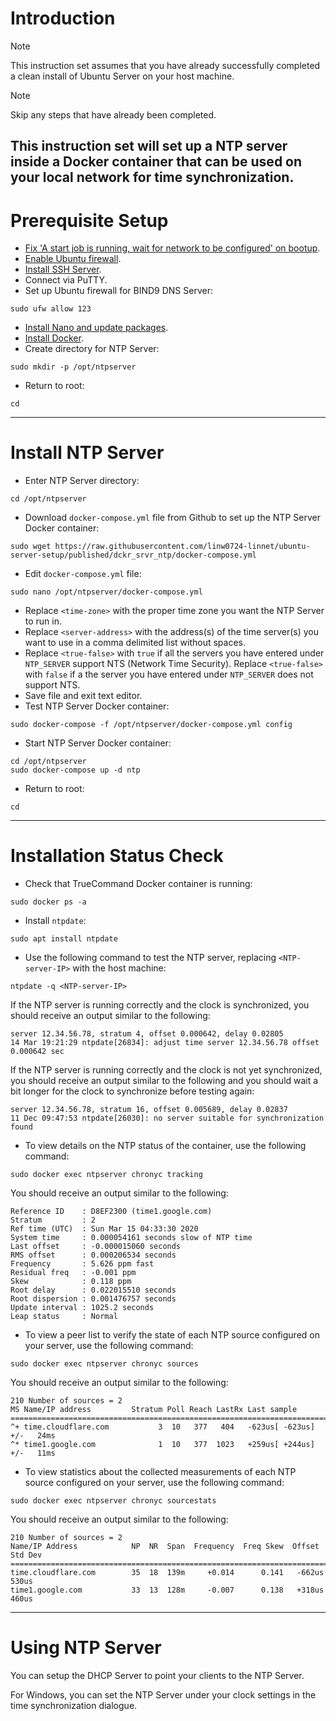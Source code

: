 # Introduction
> [!NOTE]
> This instruction set assumes that you have already successfully completed a clean install of Ubuntu Server on your host machine.

> [!NOTE]
> Skip any steps that have already been completed.

This instruction set will set up a NTP server inside a Docker container that can be used on your local network for time synchronization.
-----
# Prerequisite Setup
* [Fix 'A start job is running, wait for network to be configured' on bootup](/fix_network-bootup/readme.md).
* [Enable Ubuntu firewall](/enable_firewall/readme.md).
* [Install SSH Server](/install_ssh-srvr/readme.md).
* Connect via PuTTY.
* Set up Ubuntu firewall for BIND9 DNS Server:
```
sudo ufw allow 123
```
* [Install Nano and update packages](/install_nano/readme.md).
* [Install Docker](/install_docker/readme.md).
* Create directory for NTP Server:
```
sudo mkdir -p /opt/ntpserver
```
* Return to root:
```
cd
```
-----
# Install NTP Server
* Enter NTP Server directory:
```
cd /opt/ntpserver
```
* Download `docker-compose.yml` file from Github to set up the NTP Server Docker container:
```
sudo wget https://raw.githubusercontent.com/linw0724-linnet/ubuntu-server-setup/published/dckr_srvr_ntp/docker-compose.yml
```
* Edit `docker-compose.yml` file:
```
sudo nano /opt/ntpserver/docker-compose.yml
```
* Replace `<time-zone>` with the proper time zone you want the NTP Server to run in.
* Replace `<server-address>` with the address(s) of the time server(s) you want to use in a comma delimited list without spaces.
* Replace `<true-false>` with `true` if all the servers you have entered under `NTP_SERVER` support NTS (Network Time Security). Replace `<true-false>` with `false` if a the server you have entered under `NTP_SERVER` does not support NTS.
* Save file and exit text editor.
* Test NTP Server Docker container:
```
sudo docker-compose -f /opt/ntpserver/docker-compose.yml config
```
* Start NTP Server Docker container:
```
cd /opt/ntpserver
sudo docker-compose up -d ntp
```
* Return to root:
```
cd
```
-----
# Installation Status Check
* Check that TrueCommand Docker container is running:
```
sudo docker ps -a
```
* Install `ntpdate`:
```
sudo apt install ntpdate
```
* Use the following command to test the NTP server, replacing `<NTP-server-IP>` with the host machine:
```
ntpdate -q <NTP-server-IP>
```
If the NTP server is running correctly and the clock is synchronized, you should receive an output similar to the following:
```
server 12.34.56.78, stratum 4, offset 0.000642, delay 0.02805
14 Mar 19:21:29 ntpdate[26834]: adjust time server 12.34.56.78 offset 0.000642 sec
```
If the NTP server is running correctly and the clock is not yet synchronized, you should receive an output similar to the following and you should wait a bit longer for the clock to synchronize before testing again:
```
server 12.34.56.78, stratum 16, offset 0.005689, delay 0.02837
11 Dec 09:47:53 ntpdate[26030]: no server suitable for synchronization found
```
* To view details on the NTP status of the container, use the following command:
```
sudo docker exec ntpserver chronyc tracking
```
You should receive an output similar to the following:
```
Reference ID    : D8EF2300 (time1.google.com)
Stratum         : 2
Ref time (UTC)  : Sun Mar 15 04:33:30 2020
System time     : 0.000054161 seconds slow of NTP time
Last offset     : -0.000015060 seconds
RMS offset      : 0.000206534 seconds
Frequency       : 5.626 ppm fast
Residual freq   : -0.001 ppm
Skew            : 0.118 ppm
Root delay      : 0.022015510 seconds
Root dispersion : 0.001476757 seconds
Update interval : 1025.2 seconds
Leap status     : Normal
```
* To view a peer list to verify the state of each NTP source configured on your server, use the following command:
```
sudo docker exec ntpserver chronyc sources
```
You should receive an output similar to the following:
```
210 Number of sources = 2
MS Name/IP address         Stratum Poll Reach LastRx Last sample
===============================================================================
^+ time.cloudflare.com           3  10   377   404   -623us[ -623us] +/-   24ms
^* time1.google.com              1  10   377  1023   +259us[ +244us] +/-   11ms
```
* To view statistics about the collected measurements of each NTP source configured on your server, use the following command:
```
sudo docker exec ntpserver chronyc sourcestats
```
You should receive an output similar to the following:
```
210 Number of sources = 2
Name/IP Address            NP  NR  Span  Frequency  Freq Skew  Offset  Std Dev
==============================================================================
time.cloudflare.com        35  18  139m     +0.014      0.141   -662us   530us
time1.google.com           33  13  128m     -0.007      0.138   +318us   460us
```
-----
# Using NTP Server
You can setup the DHCP Server to point your clients to the NTP Server.

For Windows, you can set the NTP Server under your clock settings in the time synchronization dialogue.